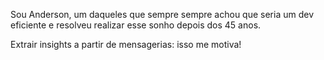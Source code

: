 Sou Anderson, um daqueles que sempre sempre achou que seria um dev eficiente e resolveu realizar esse sonho depois dos 45 anos.

Extrair insights a partir de mensagerias: isso me motiva!
